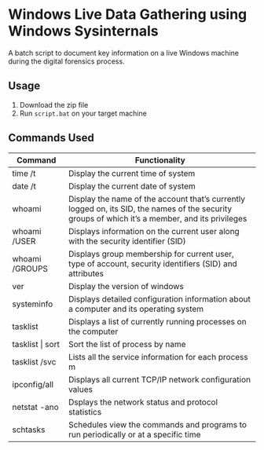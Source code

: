 # Windows Live Data Gathering using Windows Sysinternals 

A batch script to document key information on a live Windows machine during the digital forensics process. 

## Usage 

1. Download the zip file
2. Run `script.bat` on your target machine 

## Commands Used 

| Command  | Functionality  |
| ------------- | ------------- |
| time /t  | Display the current time of system  |
| date /t  | Display the current date of system  |
| whoami  | Display the name of the account that’s currently logged on, its SID, the names of the security groups of which it’s a member, and its privileges |
| whoami /USER | Displays information on the current user along with the security identifier (SID)  |
| whoami /GROUPS | Displays group membership for current user, type of account, security identifiers (SID) and attributes |
| ver | Display the version of windows |
| systeminfo | Displays detailed configuration information about a computer and its operating system  |
| tasklist | Displays a list of currently running processes on the computer |
| tasklist \| sort | Sort the list of process by name   |
| tasklist /svc   | Lists all the service information for each process m  |
| ipconfig/all | Displays all current TCP/IP network configuration values |
| netstat -ano | Dsplays the network status and protocol statistics |
| schtasks | Schedules view the commands and programs to run periodically or at a specific time |

